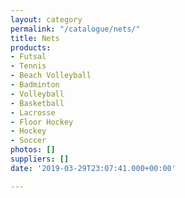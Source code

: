 ```yaml
---
layout: category
permalink: "/catalogue/nets/"
title: Nets
products:
- Futsal
- Tennis
- Beach Volleyball
- Badminton
- Volleyball
- Basketball
- Lacrosse
- Floor Hockey
- Hockey
- Soccer
photos: []
suppliers: []
date: '2019-03-29T23:07:41.000+00:00'

---
```

